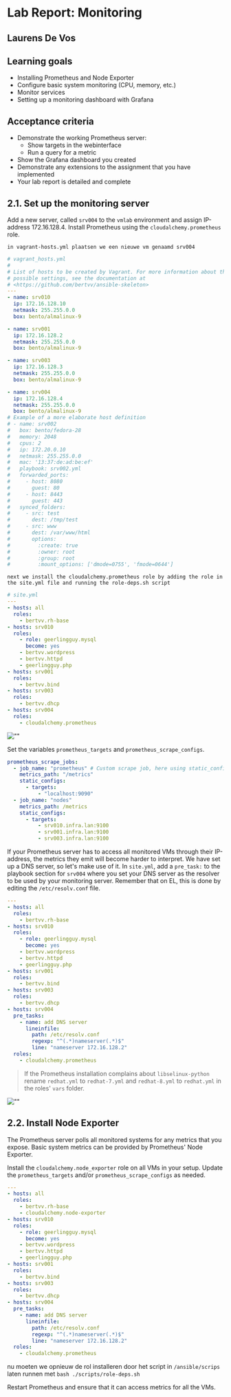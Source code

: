 # Lab Report: Monitoring

## Laurens De Vos

## Learning goals

- Installing Prometheus and Node Exporter
- Configure basic system monitoring (CPU, memory, etc.)
- Monitor services
- Setting up a monitoring dashboard with Grafana

## Acceptance criteria

- Demonstrate the working Prometheus server:
  - Show targets in the webinterface
  - Run a query for a metric
- Show the Grafana dashboard you created
- Demonstrate any extensions to the assignment that you have implemented
- Your lab report is detailed and complete

## 2.1. Set up the monitoring server

Add a new server, called `srv004` to the `vmlab` environment and assign IP-address 172.16.128.4. Install Prometheus using the `cloudalchemy.prometheus` role.

`in vagrant-hosts.yml plaatsen we een nieuwe vm genaamd srv004`

```yaml
# vagrant_hosts.yml
#
# List of hosts to be created by Vagrant. For more information about the
# possible settings, see the documentation at
# <https://github.com/bertvv/ansible-skeleton>
---
- name: srv010
  ip: 172.16.128.10
  netmask: 255.255.0.0
  box: bento/almalinux-9

- name: srv001
  ip: 172.16.128.2
  netmask: 255.255.0.0
  box: bento/almalinux-9

- name: srv003
  ip: 172.16.128.3
  netmask: 255.255.0.0
  box: bento/almalinux-9

- name: srv004
  ip: 172.16.128.4
  netmask: 255.255.0.0
  box: bento/almalinux-9
# Example of a more elaborate host definition
# - name: srv002
#   box: bento/fedora-28
#   memory: 2048
#   cpus: 2
#   ip: 172.20.0.10
#   netmask: 255.255.0.0
#   mac: '13:37:de:ad:be:ef'
#   playbook: srv002.yml
#   forwarded_ports:
#     - host: 8080
#       guest: 80
#     - host: 8443
#       guest: 443
#   synced_folders:
#     - src: test
#       dest: /tmp/test
#     - src: www
#       dest: /var/www/html
#       options:
#         :create: true
#         :owner: root
#         :group: root
#         :mount_options: ['dmode=0755', 'fmode=0644']
```

`next we install the cloudalchemy.prometheus role by adding the role in the site.yml file and running the role-deps.sh script`

```yaml
# site.yml
---
- hosts: all
  roles:
    - bertvv.rh-base
- hosts: srv010
  roles:
    - role: geerlingguy.mysql
      become: yes
    - bertvv.wordpress
    - bertvv.httpd
    - geerlingguy.php
- hosts: srv001
  roles:
    - bertvv.bind
- hosts: srv003
  roles:
    - bertvv.dhcp
- hosts: srv004
  roles:
    - cloudalchemy.prometheus
```

![""](./img_lab4/script.png)

Set the variables `prometheus_targets` and `prometheus_scrape_configs`.

```yaml
prometheus_scrape_jobs:
  - job_name: "prometheus" # Custom scrape job, here using static_config
    metrics_path: "/metrics"
    static_configs:
      - targets:
          - "localhost:9090"
  - job_name: "nodes"
    metrics_path: /metrics
    static_configs:
      - targets:
          - srv010.infra.lan:9100
          - srv001.infra.lan:9100
          - srv003.infra.lan:9100
```

If your Prometheus server has to access all monitored VMs through their IP-address, the metrics they emit will become harder to interpret. We have set up a DNS server, so let's make use of it. In `site.yml`, add a `pre_task:` to the playbook section for `srv004` where you set your DNS server as the resolver to be used by your monitoring server. Remember that on EL, this is done by editing the `/etc/resolv.conf` file.

```yaml
---
- hosts: all
  roles:
    - bertvv.rh-base
- hosts: srv010
  roles:
    - role: geerlingguy.mysql
      become: yes
    - bertvv.wordpress
    - bertvv.httpd
    - geerlingguy.php
- hosts: srv001
  roles:
    - bertvv.bind
- hosts: srv003
  roles:
    - bertvv.dhcp
- hosts: srv004
  pre_tasks:
    - name: add DNS server
      lineinfile:
        path: /etc/resolv.conf
        regexp: "^(.*)nameserver(.*)$"
        line: "nameserver 172.16.128.2"
  roles:
    - cloudalchemy.prometheus
```

> If the Prometheus installation complains about `libselinux-python` rename `redhat.yml` to `redhat-7.yml` and `redhat-8.yml` to `redhat.yml` in the roles' `vars` folder.

![""](./img_lab4/vars.png)

## 2.2. Install Node Exporter

The Prometheus server polls all monitored systems for any metrics that you expose. Basic system metrics can be provided by Prometheus' Node Exporter.

Install the `cloudalchemy.node_exporter` role on all VMs in your setup. Update the `prometheus_targets` and/or `prometheus_scrape_configs` as needed.

```yaml
---
- hosts: all
  roles:
    - bertvv.rh-base
    - cloudalchemy.node-exporter
- hosts: srv010
  roles:
    - role: geerlingguy.mysql
      become: yes
    - bertvv.wordpress
    - bertvv.httpd
    - geerlingguy.php
- hosts: srv001
  roles:
    - bertvv.bind
- hosts: srv003
  roles:
    - bertvv.dhcp
- hosts: srv004
  pre_tasks:
    - name: add DNS server
      lineinfile:
        path: /etc/resolv.conf
        regexp: "^(.*)nameserver(.*)$"
        line: "nameserver 172.16.128.2"
  roles:
    - cloudalchemy.prometheus
```

nu moeten we opnieuw de rol installeren door het script in `/ansible/scrips` laten runnen met `bash ./scripts/role-deps.sh`

Restart Prometheus and ensure that it can access metrics for all the VMs.
